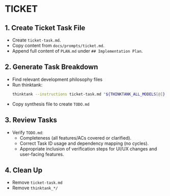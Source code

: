 # TICKET

## 1. Create Ticket Task File
- Create `ticket-task.md`.
- Copy content from `docs/prompts/ticket.md`.
- Append full content of `PLAN.md` under `## Implementation Plan`.

## 2. Generate Task Breakdown
- Find relevant development philosophy files
- Run thinktank:
    ```bash
    thinktank --instructions ticket-task.md "${THINKTANK_ALL_MODELS[@]}" "${THINKTANK_SYNTHESIS_MODEL[@]}" PLAN.md $(find_philosophy_files) $(find_glance_files)
    ```
- Copy synthesis file to create `TODO.md`

## 3. Review Tasks
- Verify `TODO.md`:
    - Completeness (all features/ACs covered or clarified).
    - Correct Task ID usage and dependency mapping (no cycles).
    - Appropriate inclusion of verification steps for UI/UX changes and user-facing features.

## 4. Clean Up
- Remove `ticket-task.md`
- Remove `thinktank_*/`

